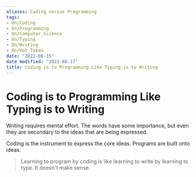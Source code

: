 ```yaml
---
aliases: Coding versus Programming
tags:
- On/Coding
- On/Programming
- On/Computer_Science
- On/Typing
- On/Writing
- On/Hot_Takes
date: "2022-06-15"
date modified: "2022-06-17"
title: Coding is to Programming Like Typing is to Writing
---
```


# Coding is to Programming Like Typing is to Writing
Writing requires mental effort. The words have some importance, but even they are secondary to the ideas that are being expressed.

Coding is the instrument to express the core ideas. Programs are built onto ideas.

> Learning to program by coding is like learning to write by learning to type. It doesn't make sense.
